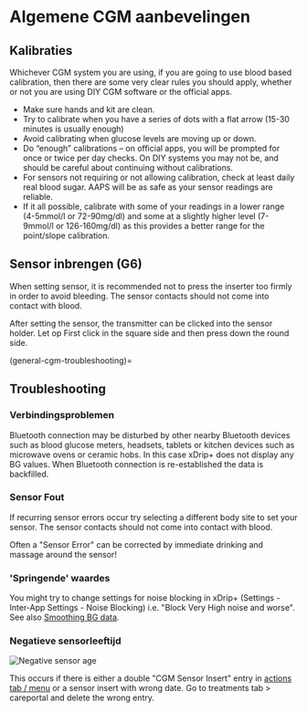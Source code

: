 # Algemene CGM aanbevelingen

## Kalibraties

Whichever CGM system you are using, if you are going to use blood based calibration, then there are some very clear rules you should apply, whether or not you are using DIY CGM software or the official apps.

-   Make sure hands and kit are clean.
-   Try to calibrate when you have a series of dots with a flat arrow (15-30 minutes is usually enough)
-   Avoid calibrating when glucose levels are moving up or down.
-   Do “enough” calibrations – on official apps, you will be prompted for once or twice per day checks. On DIY systems you may not be, and should be careful about continuing without calibrations.
-   For sensors not requiring or not allowing calibration, check at least daily real blood sugar. AAPS will be as safe as your sensor readings are reliable.
-   If it all possible, calibrate with some of your readings in a lower range (4-5mmol/l or 72-90mg/dl) and some at a slightly higher level (7-9mmol/l or 126-160mg/dl) as this provides a better range for the point/slope calibration.

## Sensor inbrengen (G6)

When setting sensor, it is recommended not to press the inserter too firmly in order to avoid bleeding. The sensor contacts should not come into contact with blood.

After setting the sensor, the transmitter can be clicked into the sensor holder. Let op First click in the square side and then press down the round side.

(general-cgm-troubleshooting)=
## Troubleshooting

### Verbindingsproblemen

Bluetooth connection may be disturbed by other nearby Bluetooth devices such as blood glucose meters, headsets, tablets or kitchen devices such as microwave ovens or ceramic hobs. In this case xDrip+ does not display any BG values. When Bluetooth connection is re-established the data is backfilled.

### Sensor Fout

If recurring sensor errors occur try selecting a different body site to set your sensor. The sensor contacts should not come into contact with blood.

Often a "Sensor Error" can be corrected by immediate drinking and massage around the sensor!

### 'Springende' waardes

You might try to change settings for noise blocking in xDrip+ (Settings - Inter-App Settings - Noise Blocking) i.e. "Block Very High noise and worse". See also [Smoothing BG data](../CompatibleCgms/SmoothingBloodGlucoseData.md).

### Negatieve sensorleeftijd

![Negative sensor age](../images/Troubleshooting_SensorAge.png)

This occurs if there is either a double "CGM Sensor Insert" entry in [actions tab / menu](#screens-action-tab) or a sensor insert with wrong date. Go to treatments tab \> careportal and delete the wrong entry.
